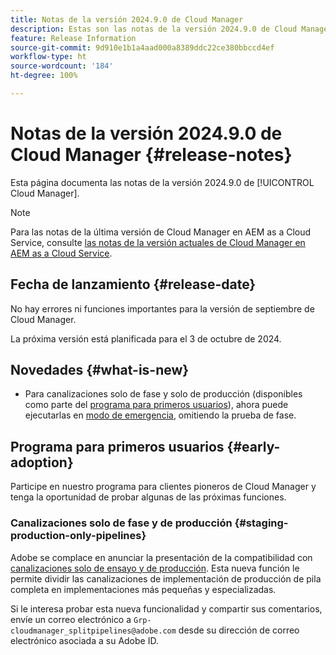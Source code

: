 ```yaml
---
title: Notas de la versión 2024.9.0 de Cloud Manager
description: Estas son las notas de la versión 2024.9.0 de Cloud Manager.
feature: Release Information
source-git-commit: 9d910e1b1a4aad000a8389ddc22ce380bbccd4ef
workflow-type: ht
source-wordcount: '184'
ht-degree: 100%

---
```


# Notas de la versión 2024.9.0 de Cloud Manager {#release-notes}

Esta página documenta las notas de la versión 2024.9.0 de [!UICONTROL Cloud Manager].

>[!NOTE]
>
>Para las notas de la última versión de Cloud Manager en AEM as a Cloud Service, consulte [las notas de la versión actuales de Cloud Manager en AEM as a Cloud Service](https://experienceleague.adobe.com/es/docs/experience-manager-cloud-service/content/release-notes/cloud-manager/current).

## Fecha de lanzamiento {#release-date}

No hay errores ni funciones importantes para la versión de septiembre de Cloud Manager.

La próxima versión está planificada para el 3 de octubre de 2024.


## Novedades {#what-is-new}

* Para canalizaciones solo de fase y solo de producción (disponibles como parte del [programa para primeros usuarios](#staging-production-only-pipelines)), ahora puede ejecutarlas en [modo de emergencia](/help/using/stage-prod-only.md#emergency-mode), omitiendo la prueba de fase.

## Programa para primeros usuarios {#early-adoption}

Participe en nuestro programa para clientes pioneros de Cloud Manager y tenga la oportunidad de probar algunas de las próximas funciones.


### Canalizaciones solo de fase y de producción {#staging-production-only-pipelines}

Adobe se complace en anunciar la presentación de la compatibilidad con [canalizaciones solo de ensayo y de producción](/help/using/stage-prod-only.md). Esta nueva función le permite dividir las canalizaciones de implementación de producción de pila completa en implementaciones más pequeñas y especializadas.

Si le interesa probar esta nueva funcionalidad y compartir sus comentarios, envíe un correo electrónico a `Grp-cloudmanager_splitpipelines@adobe.com` desde su dirección de correo electrónico asociada a su Adobe ID. 

<!-- ## Bug fixes

* text

## Known Issues {#known-issues}

{{content-copy-known-issues}} LEAVE IN??? -->